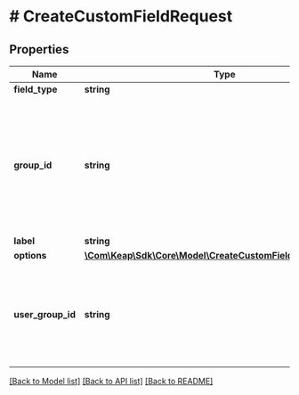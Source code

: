 # # CreateCustomFieldRequest

## Properties

Name | Type | Description | Notes
------------ | ------------- | ------------- | -------------
**field_type** | **string** |  |
**group_id** | **string** | An optional tab group to place the field under in the interface.  If not specified, will default to the &#39;Custom Fields&#39; tab. | [optional]
**label** | **string** |  |
**options** | [**\Com\Keap\Sdk\Core\Model\CreateCustomFieldOptionRequest[]**](CreateCustomFieldOptionRequest.md) |  | [optional]
**user_group_id** | **string** | An optional user group to choose from when selecting values for User or UserListBox fields. | [optional]

[[Back to Model list]](../../README.md#models) [[Back to API list]](../../README.md#endpoints) [[Back to README]](../../README.md)
